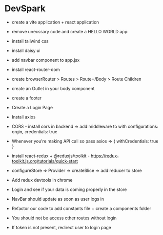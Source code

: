 # DevSpark

- create a vite application + react application
- remove unecssary code and create a HELLO WORLD app
- install tailwind css
- install daisy ui
- add navbar component to app.jsx

- install react-router-dom
- create browserRouter > Routes > Route=/Body > Route Children
- create an Outlet in your body component
- create a footer

- Create a Login Page
- Install axios
- CORS - install cors in backend => add middleware to with configurations: orgin, credentials: true
- Whenever you're making API call so pass axios => { withCredentials: true }

- install react-redux + @reduxjs/toolkit - https://redux-toolkit.js.org/tutorials/quick-start
- configureStore => Provider => createSlice => add reducer to store
- Add redux devtools in chrome
- Login and see if your data is coming properly in the store
- NavBar should update as soon as user logs in
- Refactor our code to add constants file + create a components folder

- You should not be access other routes without login
- If token is not present, redirect user to login page